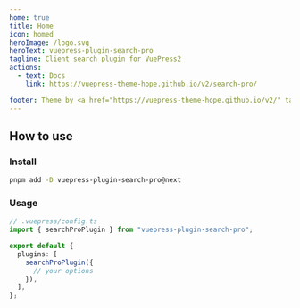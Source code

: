 ```yaml
---
home: true
title: Home
icon: homed
heroImage: /logo.svg
heroText: vuepress-plugin-search-pro
tagline: Client search plugin for VuePress2
actions:
  - text: Docs
    link: https://vuepress-theme-hope.github.io/v2/search-pro/

footer: Theme by <a href="https://vuepress-theme-hope.github.io/v2/" target="_blank">VuePress Theme Hope</a> | MIT Licensed, Copyright © 2019-present Mr.Hope
---
```


## How to use

### Install

```bash
pnpm add -D vuepress-plugin-search-pro@next
```

### Usage

```ts
// .vuepress/config.ts
import { searchProPlugin } from "vuepress-plugin-search-pro";

export default {
  plugins: [
    searchProPlugin({
      // your options
    }),
  ],
};
```
